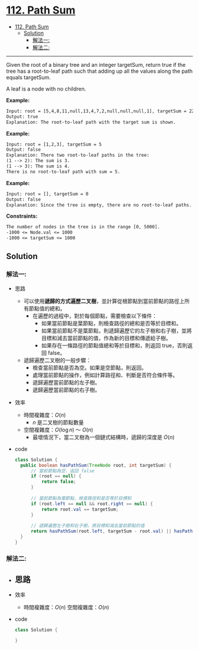 # [112. Path Sum](https://leetcode.com/problems/path-sum/)

- [112. Path Sum](#112-path-sum)
  - [Solution](#solution)
    - [解法一:](#解法一)
    - [解法二:](#解法二)

---

Given the root of a binary tree and an integer targetSum, return true if the tree has a root-to-leaf path such that adding up all the values along the path equals targetSum.

A leaf is a node with no children.

 

**Example:**

```txt
Input: root = [5,4,8,11,null,13,4,7,2,null,null,null,1], targetSum = 22
Output: true
Explanation: The root-to-leaf path with the target sum is shown.
```

**Example:**

```txt
Input: root = [1,2,3], targetSum = 5
Output: false
Explanation: There two root-to-leaf paths in the tree:
(1 --> 2): The sum is 3.
(1 --> 3): The sum is 4.
There is no root-to-leaf path with sum = 5.
```

**Example:**

```txt
Input: root = [], targetSum = 0
Output: false
Explanation: Since the tree is empty, there are no root-to-leaf paths.
```

**Constraints:**

```txt
The number of nodes in the tree is in the range [0, 5000].
-1000 <= Node.val <= 1000
-1000 <= targetSum <= 1000
```

## Solution

### 解法一:

- 思路
  - 可以使用**遞歸的方式遍歷二叉樹**，並計算從根節點到當前節點的路徑上所有節點值的總和。
    - 在遍歷的過程中，對於每個節點，需要檢查以下條件：
      - 如果當前節點是葉節點，則檢查路徑的總和是否等於目標和。
      - 如果當前節點不是葉節點，則遞歸遍歷它的左子樹和右子樹，並將目標和減去當前節點的值，作為新的目標和傳遞給子樹。
      - 如果存在一條路徑的節點值總和等於目標和，則返回 true，否則返回 false。
  - 遞歸遍歷二叉樹的一般步驟：
    - 檢查當前節點是否為空。如果是空節點，則返回。
    - 處理當前節點的操作，例如計算路徑和、判斷是否符合條件等。
    - 遞歸遍歷當前節點的左子樹。
    - 遞歸遍歷當前節點的右子樹。

- 效率
  - 時間複雜度：$O(n)$
    - $n$ 是二叉樹的節點數量
  - 空間複雜度：$O(\log n)$ ～ $O(n)$
    - 最壞情況下，當二叉樹為一個鏈式結構時，遞歸的深度是 $O(n)$
- code

  ```java
  class Solution {
    public boolean hasPathSum(TreeNode root, int targetSum) {
        // 當前節點為空，返回 false
        if (root == null) {
            return false;
        }
        
        // 當前節點為葉節點，檢查路徑和是否等於目標和
        if (root.left == null && root.right == null) {
            return root.val == targetSum;
        }
        
        // 遞歸遍歷左子樹和右子樹，將目標和減去當前節點的值
        return hasPathSum(root.left, targetSum - root.val) || hasPathSum(root.right, targetSum - root.val);
    }
  }
  ```

### 解法二:

- 思路
  - 
- 效率
  - 時間複雜度：$O(n)$
    空間複雜度：$O(n)$
- code

  ```java
  class Solution {

  }
  ```
